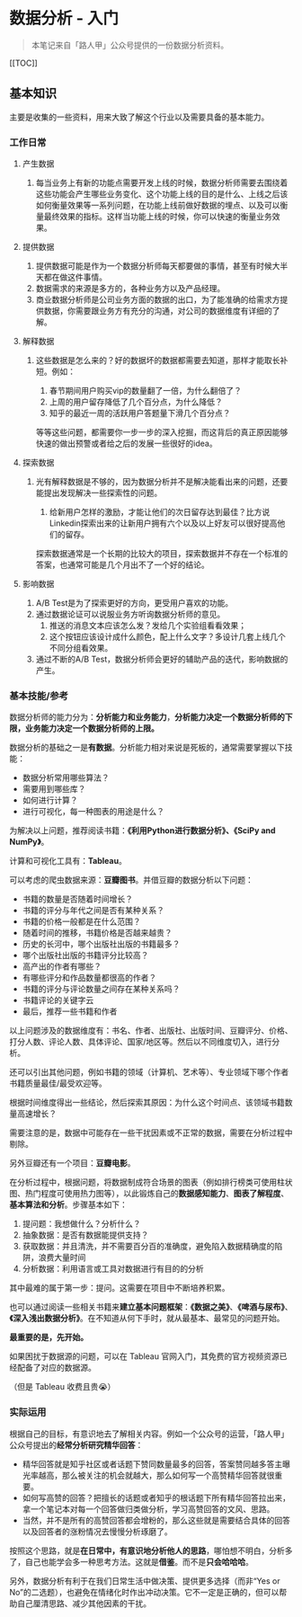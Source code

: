 # 数据分析 - 入门

> 本笔记来自「路人甲」公众号提供的一份数据分析资料。


[[TOC]]


## 基本知识



主要是收集的一些资料，用来大致了解这个行业以及需要具备的基本能力。



### 工作日常



1. 产生数据

   1. 每当业务上有新的功能点需要开发上线的时候，数据分析师需要去围绕着这些功能会产生哪些业务变化、这个功能上线的目的是什么、上线之后该如何衡量效果等一系列问题，在功能上线前做好数据的埋点、以及可以衡量最终效果的指标。这样当功能上线的时候，你可以快速的衡量业务效果。

2. 提供数据

   1. 提供数据可能是作为一个数据分析师每天都要做的事情，甚至有时候大半天都在做这件事情。
   2. 数据需求的来源是多方的，各种业务方以及产品经理。
   3. 商业数据分析师是公司业务方面的数据的出口，为了能准确的给需求方提供数据，你需要跟业务方有充分的沟通，对公司的数据维度有详细的了解。

3. 解释数据

   1. 这些数据是怎么来的？好的数据坏的数据都需要去知道，那样才能取长补短。例如：

      1. 春节期间用户购买vip的数量翻了一倍，为什么翻倍了？
      2. 上周的用户留存降低了几个百分点，为什么降低？
      3. 知乎的最近一周的活跃用户答题量下滑几个百分点？

      等等这些问题，都需要你一步一步的深入挖掘，而这背后的真正原因能够快速的做出预警或者给之后的发展一些很好的idea。

4. 探索数据

   1. 光有解释数据是不够的，因为数据分析并不是解决能看出来的问题，还要能提出发现解决一些探索性的问题。

      1. 给新用户怎样的激励，才能让他们的次日留存达到最佳？比方说Linkedin探索出来的让新用户拥有六个以及以上好友可以很好提高他们的留存。

      探索数据通常是一个长期的比较大的项目，探索数据并不存在一个标准的答案，也通常可能是几个月出不了一个好的结论。

5. 影响数据

   1. A/B Test是为了探索更好的方向，更受用户喜欢的功能。
   2. 通过数据论证可以说服业务方听询数据分析师的意见。
      1. 推送的消息文本应该怎么发？发给几个实验组看看效果；
      2. 这个按钮应该设计成什么颜色，配上什么文字？多设计几套上线几个不同分组看效果。
   3. 通过不断的A/B Test，数据分析师会更好的辅助产品的迭代，影响数据的产生。



### 基本技能/参考



数据分析师的能力分为：**分析能力和业务能力**，**分析能力决定一个数据分析师的下限，业务能力决定一个数据分析师的上限。**

数据分析的基础之一是**有数据**。分析能力相对来说是死板的，通常需要掌握以下技能：

- 数据分析常用哪些算法？
- 需要用到哪些库？
- 如何进行计算？
- 进行可视化，每一种图表的用途是什么？

为解决以上问题，推荐阅读书籍：**《利用Python进行数据分析》、《SciPy and NumPy》**。

计算和可视化工具有：**Tableau**。



可以考虑的爬虫数据来源：**豆瓣图书**。并借豆瓣的数据分析以下问题：

- 书籍的数量是否随着时间增长？
- 书籍的评分与年代之间是否有某种关系？
- 书籍的价格一般都是在什么范围？
- 随着时间的推移，书籍价格是否越来越贵？
- 历史的长河中，哪个出版社出版的书籍最多？
- 哪个出版社出版的书籍评分比较高？
- 高产出的作者有哪些？
- 有哪些评分和作品数量都很高的作者？
- 书籍的评分与评论数量之间存在某种关系吗？
- 书籍评论的关键字云
- 最后，推荐一些书籍和作者

以上问题涉及的数据维度有：书名、作者、出版社、出版时间、豆瓣评分、价格、打分人数、评论人数、具体评论、国家/地区等。然后以不同维度切入，进行分析。

还可以引出其他问题，例如书籍的领域（计算机、艺术等）、专业领域下哪个作者书籍质量最佳/最受欢迎等。

根据时间维度得出一些结论，然后探索其原因：为什么这个时间点、该领域书籍数量高速增长？

需要注意的是，数据中可能存在一些干扰因素或不正常的数据，需要在分析过程中剔除。

另外豆瓣还有一个项目：**豆瓣电影**。



在分析过程中，根据问题，将数据制成符合场景的图表（例如排行榜类可使用柱状图、热门程度可使用热力图等），以此锻炼自己的**数据感知能力**、**图表了解程度**、**基本算法和分析**。步骤基本如下：

1. 提问题：我想做什么？分析什么？
2. 抽象数据：是否有数据能提供支持？
3. 获取数据：并且清洗，并不需要百分百的准确度，避免陷入数据精确度的陷阱，浪费大量时间
4. 分析数据：利用语言或工具对数据进行有目的的分析

其中最难的属于第一步：提问。这需要在项目中不断培养积累。

也可以通过阅读一些相关书籍来**建立基本问题框架**：**《数据之美》**、**《啤酒与尿布》**、**《深入浅出数据分析》**。在不知道从何下手时，就从最基本、最常见的问题开始。



**最重要的是，先开始。**



如果困扰于数据源的问题，可以在 Tableau 官网入门，其免费的官方视频资源已经配备了对应的数据源。

（但是 Tableau 收费且贵😭）



### 实际运用



根据自己的目标，有意识地去了解相关内容。例如一个公众号的运营，「路人甲」公众号提出的**经常分析研究精华回答**：

- 精华回答就是知乎社区或者话题下赞同数量最多的回答，答案赞同越多答主曝光率越高，那么被关注的机会就越大，那么如何写一个高赞精华回答就很重要。
- 如何写高赞的回答？把擅长的话题或者知乎的根话题下所有精华回答拉出来，拿一个笔记本对每一个回答做归类做分析，学习高赞回答的文风、思路。
- 当然，并不是所有的高赞回答都会增粉的，那么这些就是需要结合具体的回答以及回答者的涨粉情况去慢慢分析琢磨了。

按照这个思路，就是**在日常中，有意识地分析他人的思路**，哪怕想不明白，分析多了，自己也能学会多一种思考方法。这就是**借鉴**。而不是**只会哈哈哈**。



另外，数据分析有利于在我们日常生活中做决策、提供更多选择（而非“Yes or No”的二选题），也避免在情绪化时作出冲动决策。它不一定是正确的，但可以帮助自己厘清思路、减少其他因素的干扰。
